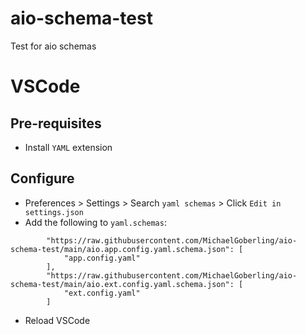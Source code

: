 # aio-schema-test
Test for aio schemas

# VSCode

## Pre-requisites 

- Install `YAML` extension

## Configure

- Preferences > Settings > Search `yaml schemas` > Click `Edit in settings.json`
- Add the following to `yaml.schemas`:
```
        "https://raw.githubusercontent.com/MichaelGoberling/aio-schema-test/main/aio.app.config.yaml.schema.json": [
            "app.config.yaml"
        ],
        "https://raw.githubusercontent.com/MichaelGoberling/aio-schema-test/main/aio.ext.config.yaml.schema.json": [
            "ext.config.yaml"
        ]
```
- Reload VSCode
